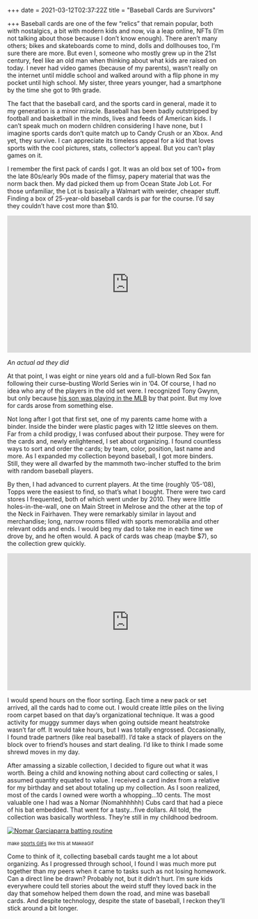+++
date = 2021-03-12T02:37:22Z
title = "Baseball Cards are Survivors"

+++
Baseball cards are one of the few “relics” that remain popular, both with nostalgics, a bit with modern kids and now, via a leap online, NFTs (I’m not talking about those because I don’t know enough). There aren’t many others; bikes and skateboards come to mind, dolls and dollhouses too, I'm sure there are more. But even I, someone who mostly grew up in the 21st century, feel like an old man when thinking about what kids are raised on today. I never had video games (because of my parents), wasn’t really on the internet until middle school and walked around with a flip phone in my pocket until high school. My sister, three years younger, had a smartphone by the time she got to 9th grade.

The fact that the baseball card, and the sports card in general, made it to my generation is a minor miracle. Baseball has been badly outstripped by football and basketball in the minds, lives and feeds of American kids. I can’t speak much on modern children considering I have none, but I imagine sports cards don’t quite match up to Candy Crush or an Xbox. And yet, they survive. I can appreciate its timeless appeal for a kid that loves sports with the cool pictures, stats, collector’s appeal. But you can’t play games on it.

I remember the first pack of cards I got. It was an old box set of 100+ from the late 80s/early 90s made of the flimsy, papery material that was the norm back then. My dad picked them up from Ocean State Job Lot. For those unfamiliar, the Lot is basically a Walmart with weirder, cheaper stuff. Finding a box of 25-year-old baseball cards is par for the course. I’d say they couldn’t have cost more than $10.

<iframe width="560" height="315" src="https://www.youtube.com/embed/-qf3qrd2qpw" title="YouTube video player" frameborder="0" allow="accelerometer; autoplay; clipboard-write; encrypted-media; gyroscope; picture-in-picture" allowfullscreen></iframe>

_An actual ad they did_

At that point, I was eight or nine years old and a full-blown Red Sox fan following their curse–busting World Series win in ’04. Of course, I had no idea who any of the players in the old set were. I recognized Tony Gwynn, but only because [his son was playing in the MLB](https://www.sandiegouniontribune.com/name-drop-san-diego/story/2020-07-21/tony-gwynn-jr-name-drop-san-diego-podcast) by that point. But my love for cards arose from something else.

Not long after I got that first set, one of my parents came home with a binder. Inside the binder were plastic pages with 12 little sleeves on them. Far from a child prodigy, I was confused about their purpose. They were for the cards and, newly enlightened, I set about organizing. I found countless ways to sort and order the cards; by team, color, position, last name and more. As I expanded my collection beyond baseball, I got more binders. Still, they were all dwarfed by the mammoth two-incher stuffed to the brim with random baseball players.

By then, I had advanced to current players. At the time (roughly ’05-’08), Topps were the easiest to find, so that’s what I bought. There were two card stores I frequented, both of which went under by 2010. They were little holes-in-the-wall, one on Main Street in Melrose and the other at the top of the Neck in Fairhaven. They were remarkably similar in layout and merchandise; long, narrow rooms filled with sports memorabilia and other relevant odds and ends. I would beg my dad to take me in each time we drove by, and he often would. A pack of cards was cheap (maybe $7), so the collection grew quickly.

<iframe width="560" height="315" src="https://www.youtube.com/embed/1rOWt7C6o0U?start=161" title="YouTube video player" frameborder="0" allow="accelerometer; autoplay; clipboard-write; encrypted-media; gyroscope; picture-in-picture" allowfullscreen></iframe>

I would spend hours on the floor sorting. Each time a new pack or set arrived, all the cards had to come out. I would create little piles on the living room carpet based on that day’s organizational technique. It was a good activity for muggy summer days when going outside meant heatstroke wasn’t far off. It would take hours, but I was totally engrossed. Occasionally, I found trade partners (like real baseball!). I’d take a stack of players on the block over to friend’s houses and start dealing. I’d like to think I made some shrewd moves in my day.

After amassing a sizable collection, I decided to figure out what it was worth. Being a child and knowing nothing about card collecting or sales, I assumed quantity equated to value. I received a card index from a relative for my birthday and set about totaling up my collection. As I soon realized, most of the cards I owned were worth a whopping…10 cents. The most valuable one I had was a Nomar (Nomahhhhhh) Cubs card that had a piece of his bat embedded. That went for a tasty…five dollars. All told, the collection was basically worthless. They’re still in my childhood bedroom.

<a href="/gif/nomar-garciaparra-batting-routine-oRWWnW" title="Nomar Garciaparra batting routine"><img src="https://i.makeagif.com/media/7-18-2020/oRWWnW.gif" alt="Nomar Garciaparra batting routine"></a><div style="font-size:11px;">make <a href="/" title="make a gif">sports GIFs</a> like this at MakeaGif</div>

Come to think of it, collecting baseball cards taught me a lot about organizing. As I progressed through school, I found I was much more put together than my peers when it came to tasks such as not losing homework. Can a direct line be drawn? Probably not, but it didn’t hurt. I’m sure kids everywhere could tell stories about the weird stuff they loved back in the day that somehow helped them down the road, and mine was baseball cards. And despite technology, despite the state of baseball, I reckon they’ll stick around a bit longer.